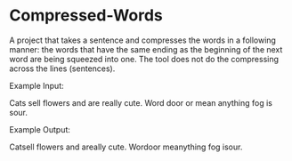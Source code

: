 # Compressed-Words
A project that takes a sentence and compresses the words in a following manner: the words that have the same ending as the beginning of the next word are being squeezed into one.
The tool does not do the compressing across the lines (sentences).

Example Input:

Cats sell flowers and are really cute.
Word door or mean anything fog is sour.

Example Output:

Catsell flowers and areally cute.
Wordoor meanything fog isour.
